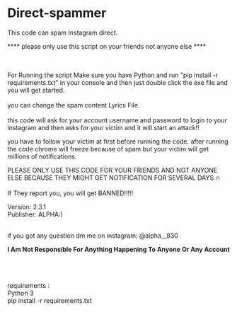 # Direct-spammer
This code can spam Instagram direct. 

**** please only use this script on your friends not anyone else ****
<br>
<br><br>

For Running the script Make sure you have Python and run "pip install -r requirements.txt" in your console and then just double click the exe file and you will get started.<br><br>
you can change the spam content Lyrics File.<br><br>
this code will ask for your account username and password to login to your instagram and then asks for your victim and it will start an attack!!<br>

you have to follow your victim at first before running the code. after running the code chrome will freeze because of spam but your victim will get millions of notifications.<br>


PLEASE ONLY USE THIS CODE FOR YOUR FRIENDS AND NOT ANYONE ELSE BECAUSE THEY MIGHT GET NOTIFICATION FOR SEVERAL DAYS 🔥<br><br>
If They report you, you will get BANNED!!!!!<br>

Version: 2.3.1<br>
Publisher: ALPHA:)<br><br>

if you got any question dm me on instagram: @alpha__830<br>


**I Am Not Responsible For Anything Happening To Anyone Or Any Account**<br><br><br><br>


requirements :<br>
Python 3<br>
pip install -r requirements.txt
